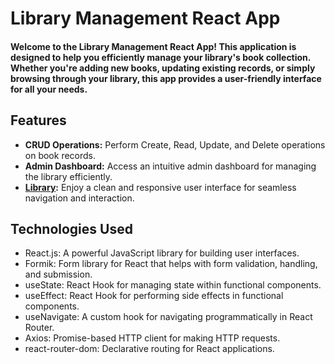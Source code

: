 # Library Management React App

<h4>Welcome to the Library Management React App! This application is designed to help you efficiently
manage your library's book collection. Whether you're adding new books, updating existing records, or
simply browsing through your library, this app provides a user-friendly interface for all your needs.</h4>

## Features

- **CRUD Operations:** Perform Create, Read, Update, and Delete operations on book records.
- **Admin Dashboard:** Access an intuitive admin dashboard for managing the library efficiently.
- **[Library](https://library-management-aj.netlify.app/commit):** Enjoy a clean and responsive user interface for seamless navigation and interaction.

## Technologies Used

- React.js: A powerful JavaScript library for building user interfaces.
- Formik: Form library for React that helps with form validation, handling, and submission.
- useState: React Hook for managing state within functional components.
- useEffect: React Hook for performing side effects in functional components.
- useNavigate: A custom hook for navigating programmatically in React Router.
- Axios: Promise-based HTTP client for making HTTP requests.
- react-router-dom: Declarative routing for React applications.